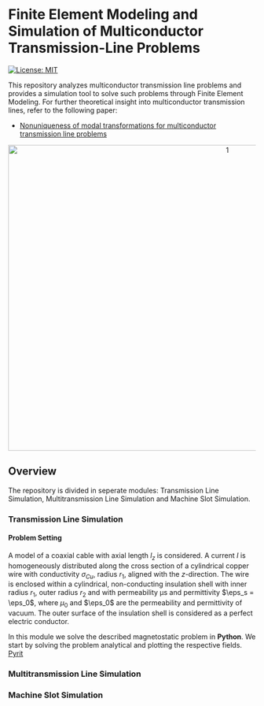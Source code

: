 # Finite Element Modeling and Simulation of Multiconductor Transmission-Line Problems

[![License: MIT](https://img.shields.io/badge/License-MIT-yellow.svg)](https://github.com/paulffm/Discrete-Time-Diffusion-Models-for-Discrete-Data/blob/main/LICENSE)

This repository analyzes multiconductor transmission line problems and provides a simulation tool to solve such problems through Finite Element Modeling. For further theoretical insight into multiconductor transmission lines, refer to the following paper:

- [Nonuniqueness of modal transformations for multiconductor transmission line problems](https://onlinelibrary.wiley.com/doi/10.1002/etep.2342)

<p align="center">
  <img src="ct_forwardrev_process2.png"  alt="1" width = 876px height = 621px >
</p>

## Overview

The repository is divided in seperate modules: Transmission Line Simulation, Multitransmission Line Simulation and Machine Slot Simulation.

### Transmission Line Simulation
#### Problem Setting
A model of a coaxial cable with axial length $l_z$ is considered. A current $I$ is homogeneously distributed along the cross section of a cylindrical copper wire with conductivity $\sigma_{Cu}$, radius $r_1$, aligned with the $z$-direction. The wire is enclosed within a cylindrical, non-conducting insulation shell with inner radius $r_1$, outer radius $r_2$ and with permeability μs and permittivity $\eps_s = \eps_0$, where $\mu_0$ and $\eps_0$ are the permeability and permittivity of vacuum. The outer surface of the insulation shell is considered as a perfect electric conductor.

In this module we solve the described magnetostatic problem in **Python**. We start by solving the problem analytical and plotting the respective fields.
[Pyrit](https://www.temf.tu-darmstadt.de/emft/forschung_emft/software_1/software.en.jsp)
### Multitransmission Line Simulation

### Machine Slot Simulation

